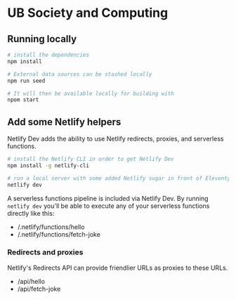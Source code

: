 # UB Society and Computing 


## Running locally

```bash
# install the dependencies
npm install

# External data sources can be stashed locally
npm run seed

# It will then be available locally for building with
npom start
```

## Add some Netlify helpers
Netlify Dev adds the ability to use Netlify redirects, proxies, and serverless functions.

```bash
# install the Netlify CLI in order to get Netlify Dev
npm install -g netlify-cli

# run a local server with some added Netlify sugar in front of Eleventy
netlify dev
```

A serverless functions pipeline is included via Netlify Dev. By running `netlify dev` you'll be able to execute any of your serverless functions directly like this:

- /.netlify/functions/hello
- /.netlify/functions/fetch-joke


### Redirects and proxies

Netlify's Redirects API can provide friendlier URLs as proxies to these URLs.

- /api/hello
- /api/fetch-joke

